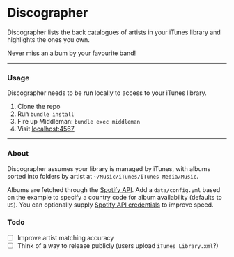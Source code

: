 # Discographer

Discographer lists the back catalogues of artists in your iTunes library and highlights the ones you own.

Never miss an album by your favourite band!

---

### Usage

Discographer needs to be run locally to access to your iTunes library.

1. Clone the repo
2. Run `bundle install`
3. Fire up Middleman: `bundle exec middleman`
4. Visit [localhost:4567](http://localhost:4567)

---

### About

Discographer assumes your library is managed by iTunes, with albums sorted into folders by artist at `~/Music/iTunes/iTunes Media/Music`.

Albums are fetched through the [Spotify API](https://developer.spotify.com/web-api/). Add a `data/config.yml` based on the example to specify a country code for album availability (defaults to `US`). You can optionally supply [Spotify API credentials](https://developer.spotify.com/my-applications/) to improve speed.

### Todo

- [ ] Improve artist matching accuracy
- [ ] Think of a way to release publicly (users upload `iTunes Library.xml`?)